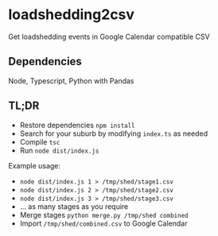 # loadshedding2csv
Get loadshedding events in Google Calendar compatible CSV

## Dependencies
Node, Typescript, Python with Pandas

## TL;DR
- Restore dependencies `npm install`
- Search for your suburb by modifying `index.ts` as needed
- Compile `tsc`
- Run `node dist/index.js`

Example usage: 
- `node dist/index.js 1 > /tmp/shed/stage1.csv`
- `node dist/index.js 2 > /tmp/shed/stage2.csv`
- `node dist/index.js 3 > /tmp/shed/stage3.csv`
- ... as many stages as you require
- Merge stages `python merge.py /tmp/shed combined`
- Import `/tmp/shed/combined.csv` to Google Calendar